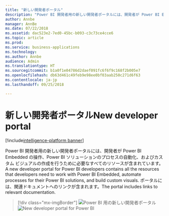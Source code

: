 ```yaml
---
title: "新しい開発者ポータル"
description: "Power BI 開発者用の新しい開発者ポータルには、開発者が Power BI Embedded の操作、Power BI ソリューションのプロセスの自動化、およびカスタム ビジュアルの作成を行うために必要なすべてのリソースが含まれます。"
author: Annbe
manager: AnnBe
ms.date: 07/22/2018
ms.assetid: dac523e2-7ed0-45bc-b093-c3c73ce4cce6
ms.topic: article
ms.prod: 
ms.service: business-applications
ms.technology: 
ms.author: Annbe
audience: Admin
ms.translationtype: HT
ms.sourcegitcommit: b1a0f1e04786d2daef091fc6f6f9c168f2b005e7
ms.openlocfilehash: db63d461c49feb9e98ee0bf03aab250c271d6f63
ms.contentlocale: ja-jp
ms.lasthandoff: 09/25/2018

---
```

# <a name="new-developer-portal"></a><span data-ttu-id="f03f3-103">新しい開発者ポータル</span><span class="sxs-lookup"><span data-stu-id="f03f3-103">New developer portal</span></span>

[!include[intelligence-platform banner](../../includes/intelligence-platform.md)]




<span data-ttu-id="f03f3-104">Power BI 開発者用の新しい開発者ポータルには、開発者が Power BI Embedded の操作、Power BI ソリューションのプロセスの自動化、およびカスタム ビジュアルの作成を行うために必要なすべてのリソースが含まれています。</span><span class="sxs-lookup"><span data-stu-id="f03f3-104">A new developer portal for Power BI developers contains all the resources that developers need to work with Power BI Embedded, automate processes for their Power BI solutions, and build custom visuals.</span></span> <span data-ttu-id="f03f3-105">ポータルには、関連ドキュメントへのリンクが含まれます。</span><span class="sxs-lookup"><span data-stu-id="f03f3-105">The portal includes links to relevant documentation.</span></span>

> [!div class="mx-imgBorder"]
> <span data-ttu-id="f03f3-106">![](media/new-developer-portal-1.png "Power BI 用の新しい開発者ポータル")</span><span class="sxs-lookup"><span data-stu-id="f03f3-106">![](media/new-developer-portal-1.png "New developer portal for Power BI")</span></span>


